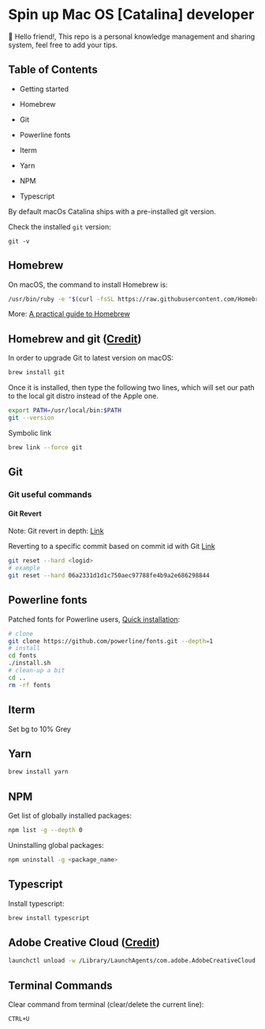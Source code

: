 # Spin up Mac OS [Catalina] developer

👋 Hello friend!, This repo is a personal knowledge management and sharing system, feel free to add your tips.

## Table of Contents

- Getting started
- Homebrew
- Git

- Powerline fonts
- Iterm
- Yarn
- NPM
- Typescript

By default macOs Catalina ships with a pre-installed git version.

Check the installed `git` version:

```git
git -v
```

## Homebrew

On macOS, the command to install Homebrew is:

```bash
/usr/bin/ruby -e "$(curl -fsSL https://raw.githubusercontent.com/Homebrew/install/master/install)"
```

More: [A practical guide to Homebrew](https://flaviocopes.com/homebrew/)

## Homebrew and git ([Credit](https://stackoverflow.com/questions/8957862/how-to-upgrade-git-to-latest-version-on-macos/48953680#48953680))

In order to upgrade Git to latest version on macOS:

```bash
brew install git
```

Once it is installed, then type the following two lines, which will set our path to the local git distro instead of the Apple one.

```bash
export PATH=/usr/local/bin:$PATH
git --version
```

Symbolic link

```bash
brew link --force git
```

## Git

### Git useful commands

#### Git Revert

Note: Git revert in depth: [Link](https://stackoverflow.com/questions/4114095/how-do-i-revert-a-git-repository-to-a-previous-commit)

Reverting to a specific commit based on commit id with Git [Link](https://stackoverflow.com/questions/3639115/reverting-to-a-specific-commit-based-on-commit-id-with-git?lq=1)

```bash
git reset --hard <logid>
# example
git reset --hard 06a2331d1d1c750aec97788fe4b9a2e686298844
```

## Powerline fonts

Patched fonts for Powerline users, [Quick installation](https://github.com/powerline/fonts#quick-installation):

```bash
# clone
git clone https://github.com/powerline/fonts.git --depth=1
# install
cd fonts
./install.sh
# clean-up a bit
cd ..
rm -rf fonts
```

## Iterm

Set bg to 10% Grey

## Yarn

```bash
brew install yarn
```

## NPM

Get list of globally installed packages:

```bash
npm list -g --depth 0
```

Uninstalling global packages:

```bash
npm uninstall -g <package_name>
```

## Typescript

Install typescript:

```bash
brew install typescript
```

## Adobe Creative Cloud ([Credit](https://apple.stackexchange.com/a/138945/331053))

```bash
launchctl unload -w /Library/LaunchAgents/com.adobe.AdobeCreativeCloud.plist
```

## Terminal Commands

Clear command from terminal (clear/delete the current line):

```bash
CTRL+U
```

